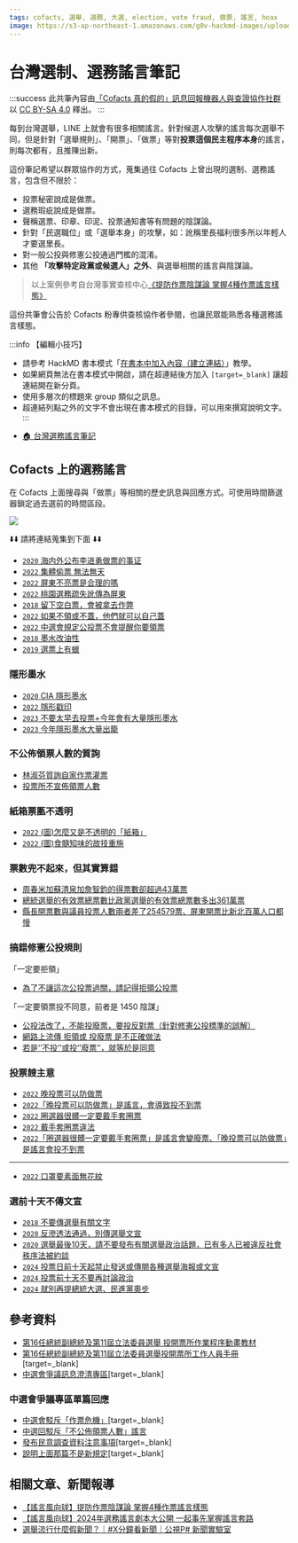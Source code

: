 ```yaml
---
tags: cofacts, 選舉, 選務, 大選, election, vote fraud, 做票, 謠言, hoax
image: https://s3-ap-northeast-1.amazonaws.com/g0v-hackmd-images/uploads/upload_b84e2052c9b0f97bf4ecfa82b470ec1b.jpg
---
```


# 台灣選制、選務謠言筆記

:::success
此共筆內容由[「Cofacts 真的假的」訊息回報機器人與查證協作社群](https://www.facebook.com/groups/cofacts/permalink/1959641497601003/) 以 [CC BY-SA 4.0](https://creativecommons.org/licenses/by-sa/4.0/) 釋出。
:::

每到台灣選舉，LINE 上就會有很多相關謠言。針對候選人攻擊的謠言每次選舉不同，但是針對「選舉規則」、「開票」、「做票」等對**投票這個民主程序本身**的謠言，則每次都有，且推陳出新。

這份筆記希望以群眾協作的方式，蒐集過往 Cofacts 上曾出現的選制、選務謠言，包含但不限於：

- 投票秘密說成是做票。
- 選務瑕疵說成是做票。
- 聲稱選票、印章、印泥、投票通知書等有問題的陰謀論。
- 針對「民選職位」或「選舉本身」的攻擊，如：訛稱里長福利很多所以年輕人才要選里長。
- 對一般公投與修憲公投通過門檻的混淆。
- 其他 **「攻擊特定政黨或候選人」之外**、與選舉相關的謠言與陰謀論。

> 以上案例參考自台灣事實查核中心[《提防作票陰謀論 掌握4種作票謠言樣態》](https://tfc-taiwan.org.tw/articles/9956)

這份共筆會公告於 Cofacts 粉專供查核協作者參閱，也讓民眾能熟悉各種選務謠言樣態。

:::info
【編輯小技巧】
- 請參考 HackMD 書本模式「[在書本中加入內容（建立連結）](https://hackmd.io/s/how-to-create-book-tw#4-%E5%9C%A8%E6%9B%B8%E6%9C%AC-%E4%B8%AD%E5%8A%A0%E5%85%A5%E5%85%A7%E5%AE%B9%EF%BC%88%E5%BB%BA%E7%AB%8B%E9%80%A3%E7%B5%90%EF%BC%89)」教學。
- 如果網頁無法在書本模式中開啟，請在超連結後方加入 `[target=_blank]` 讓超連結開在新分頁。
- 使用多層次的標題來 group 類似之訊息。
- 超連結列點之外的文字不會出現在書本模式的目錄，可以用來撰寫說明文字。
:::

<!-- 請保留此「首頁」，讓點進此共筆的人能看到這個說明 -->
- [🏠 台灣選務謠言筆記](/7gWyvTDYRFuzup1RECnr5A)

## Cofacts 上的選務謠言

在 Cofacts 上面搜尋與「做票」等相關的歷史訊息與回應方式。可使用時間篩選器鎖定過去選前的時間區段。

![](https://s3-ap-northeast-1.amazonaws.com/g0v-hackmd-images/uploads/upload_9f3baac706c9e601fc83edb905d1bbb9.png)

⬇️⬇️ 請將連結蒐集到下面 ⬇️⬇️

- [`2020` 海内外公布李进勇做票的事证](https://cofacts.tw/article/1n7acwc2y1d64)
- [`2022` 集體偷票 無法無天](https://cofacts.tw/article/04ubOIQBv5it-Cx_C6yg)
- [`2022` 屏東不亮票是合理的嗎](https://cofacts.tw/article/2vppvoQBC7Q3lHuUsHHa)
- [`2022` 桃園選務疏失訛傳為屏東](https://cofacts.tw/article/tPq7wYQBC7Q3lHuUZnQM)
- [`2018` 留下空白票，會被拿去作弊](https://cofacts.tw/article/3o8eui2cp97j5)
- [`2022` 如果不領或不蓋，他們就可以自己蓋](https://cofacts.tw/article/w6na24vj8s41)
- [`2022` 中選會規定公投票不會提醒你要領票](https://cofacts.tw/article/vonzkmz0hmq3)
- [`2018` 墨水改油性](https://cofacts.tw/article/3pafqprocgjxy)
- [`2019` 選票上有蠟](https://cofacts.tw/article/36cgjv32naww6)

### 隱形墨水
- [`2020` CIA 隱形墨水](https://cofacts.tw/article/3pzx67i5g14ga)
- [`2022` 隱形戳印](https://cofacts.tw/article/vPqOrYQBC7Q3lHuUFGLh)
- [`2023` 不要太早去投票+今年會有大量隱形墨水](https://cofacts.tw/article/2lfwnic970o0k)
- [`2023` 今年隱形墨水大量出籠](https://cofacts.tw/article/1xt2yalxy732p)


### 不公佈領票人數的質詢

- [林淑芬質詢自家作票灌票](https://cofacts.tw/article/2kfwcqsq72pgf)
- [投票所不宣佈領票人數](https://cofacts.tw/article/3epoj3cnh9ej6)

### 紙箱票匭不透明

- [`2022` (圖)怎麼又是不透明的「紙箱」](https://cofacts.tw/article/kPrLrIQBC7Q3lHuUM2E1)
- [`2022` (圖)食髓知味的故技重施](https://cofacts.tw/article/nfrXsIQBC7Q3lHuUjGW-)

### 票數兜不起來，但其實算錯

- [周春米加蘇清泉加詹智鈞的得票數卻超過43萬票](https://cofacts.tw/article/128nti274dzrz)
- [總統選舉的有效票總票數比政黨選舉的有效票總票數多出361萬票](https://cofacts.tw/article/ok03glo2366c)
- [縣長開票數與議員投票人數兩者差了254579票、屏東開票比新北百萬人口都慢](https://cofacts.tw/article/2m54y1fu9abeg)

### 搞錯修憲公投規則

「一定要拒領」
- [為了不讓這次公投票過關，請記得拒領公投票](https://cofacts.tw/article/15c6rurci3ec2)

「一定要領票投不同意，前者是 1450 陰謀」
- [公投法改了，不能投廢票，要投反對票（針對修憲公投標準的誤解）](https://cofacts.tw/article/17lu2mbng6dyh)
- [網路上流傳 拒領或 投廢票 是不正確做法](https://cofacts.tw/article/3kqiieh7moa7k)
- [若是‘’不投‘’或投‘’廢票‘’，就等於是同意](https://cofacts.tw/article/3slzwgnru6nev)

### 投票餿主意
- [`2022` 晚投票可以防做票](https://cofacts.tw/article/cdvw7jruku7r)
- [`2022`「晚投票可以防做票」是謠言，會導致投不到票](https://cofacts.tw/article/4m9gqn1tmm1t)
- [`2022` 圈選器很髒一定要戴手套圈票](https://cofacts.tw/article/n14mkz7gyw12)
- [`2022` 戴手套圈票違法](https://cofacts.tw/article/ysw9jviejn7e)
- [`2022`「圈選器很髒一定要戴手套圈票」是謠言會變廢票、「晚投票可以防做票」是謠言會投不到票](https://cofacts.tw/article/y5hfzt46kyna)

---

- [`2022` 口罩要素面無花紋](https://cofacts.tw/article/UPpllIQBC7Q3lHuUTUk9)

### 選前十天不傳文宣
- [`2018` 不要傳選舉有關文字](https://cofacts.tw/article/ni4ya18o13q7)
- [`2020` 反滲透法通過，別傳選舉文宣](https://cofacts.tw/article/1zis0072501ip) 
- [`2020` 選舉最後10天，請不要發布有關選舉政治話題，已有多人已被違反社會秩序法被約談](https://cofacts.tw/article/2osur99scqkg0)
- [`2024` 投票日前十天起禁止發送或傳閱各種選舉海報或文宣](https://cofacts.tw/article/2gdqrp3zrufpr)
- [`2024` 投票前十天不要再討論政治](https://cofacts.tw/article/28exumgudz32b)
- [`2024` 就別再提總統大選、民進黨奧步](https://cofacts.tw/article/1xnffq18khqos)

## 參考資料

- [第16任總統副總統及第11屆立法委員選舉 投開票所作業程序動畫教材](/Hw7fiVMaS_KmWvZ2EA49Gw)
- [第16任總統副總統及第11屆立法委員選舉投開票所工作人員手冊](https://2024.cec.gov.tw/article/content/?id=M0016&target=%2Farticle%2FA0024)[target=_blank]
- [中選會爭議訊息澄清專區](https://web.cec.gov.tw/central/cms/DisputeClarificatio)[target=_blank]

### 中選會爭議專區單篇回應
- [中選會駁斥「作票危機」](https://web.cec.gov.tw/central/cms/112news/40596)[target=_blank]
- [中選回駁斥「不公佈領票人數」謠言](https://web.cec.gov.tw/central/cms/112news/40685)
- [發布民意調查資料注意事項](https://web.cec.gov.tw/central/cms/112news/40465)[target=_blank]
- [說明上面那篇不是新規定](https://web.cec.gov.tw/central/cms/112news/40461)[target=_blank]

## 相關文章、新聞報導

- [【謠言風向球】提防作票陰謀論 掌握4種作票謠言樣態](https://tfc-taiwan.org.tw/articles/9956)
- [【謠言風向球】2024年選務謠言劇本大公開 一起事先掌握謠言套路](https://tfc-taiwan.org.tw/articles/9986)
- [ 選舉流行什麼假新聞？｜#X分鐘看新聞｜公視P# 新聞實驗室](https://www.youtube.com/watch?v=sCIvzKlBnYI)